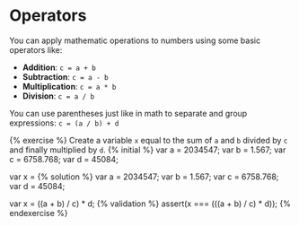 # Operators

You can apply mathematic operations to numbers using some basic operators like:

* **Addition**: ```c = a + b```
* **Subtraction**: ```c = a - b```
* **Multiplication**: ```c = a * b```
* **Division**: ```c = a / b```

You can use parentheses just like in math to separate and group expressions: ```c = (a / b) + d```


{% exercise %}
Create a variable `x` equal to the sum of `a` and `b` divided by `c` and finally multiplied by `d`.
{% initial %}
var a = 2034547;
var b = 1.567;
var c = 6758.768;
var d = 45084;

var x =
{% solution %}
var a = 2034547;
var b = 1.567;
var c = 6758.768;
var d = 45084;

var x = ((a + b) / c) * d;
{% validation %}
assert(x === (((a + b) / c) * d));
{% endexercise %}
